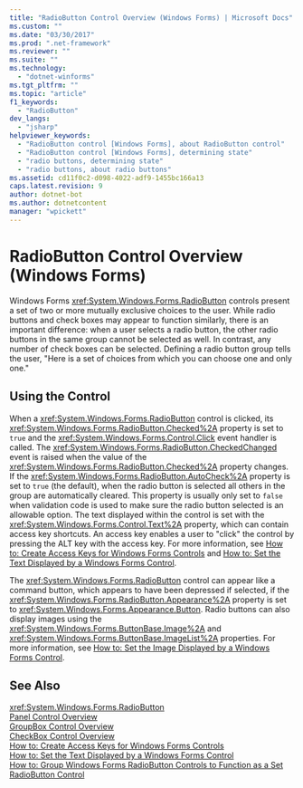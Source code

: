 ```yaml
---
title: "RadioButton Control Overview (Windows Forms) | Microsoft Docs"
ms.custom: ""
ms.date: "03/30/2017"
ms.prod: ".net-framework"
ms.reviewer: ""
ms.suite: ""
ms.technology: 
  - "dotnet-winforms"
ms.tgt_pltfrm: ""
ms.topic: "article"
f1_keywords: 
  - "RadioButton"
dev_langs: 
  - "jsharp"
helpviewer_keywords: 
  - "RadioButton control [Windows Forms], about RadioButton control"
  - "RadioButton control [Windows Forms], determining state"
  - "radio buttons, determining state"
  - "radio buttons, about radio buttons"
ms.assetid: cd11f0c2-d098-4022-adf9-1455bc166a13
caps.latest.revision: 9
author: dotnet-bot
ms.author: dotnetcontent
manager: "wpickett"
---
```

# RadioButton Control Overview (Windows Forms)
Windows Forms <xref:System.Windows.Forms.RadioButton> controls present a set of two or more mutually exclusive choices to the user. While radio buttons and check boxes may appear to function similarly, there is an important difference: when a user selects a radio button, the other radio buttons in the same group cannot be selected as well. In contrast, any number of check boxes can be selected. Defining a radio button group tells the user, "Here is a set of choices from which you can choose one and only one."  
  
## Using the Control  
 When a <xref:System.Windows.Forms.RadioButton> control is clicked, its <xref:System.Windows.Forms.RadioButton.Checked%2A> property is set to `true` and the <xref:System.Windows.Forms.Control.Click> event handler is called. The <xref:System.Windows.Forms.RadioButton.CheckedChanged> event is raised when the value of the <xref:System.Windows.Forms.RadioButton.Checked%2A> property changes. If the <xref:System.Windows.Forms.RadioButton.AutoCheck%2A> property is set to `true` (the default), when the radio button is selected all others in the group are automatically cleared. This property is usually only set to `false` when validation code is used to make sure the radio button selected is an allowable option. The text displayed within the control is set with the <xref:System.Windows.Forms.Control.Text%2A> property, which can contain access key shortcuts. An access key enables a user to "click" the control by pressing the ALT key with the access key. For more information, see [How to: Create Access Keys for Windows Forms Controls](../../../../docs/framework/winforms/controls/how-to-create-access-keys-for-windows-forms-controls.md) and [How to: Set the Text Displayed by a Windows Forms Control](../../../../docs/framework/winforms/controls/how-to-set-the-text-displayed-by-a-windows-forms-control.md).  
  
 The <xref:System.Windows.Forms.RadioButton> control can appear like a command button, which appears to have been depressed if selected, if the <xref:System.Windows.Forms.RadioButton.Appearance%2A> property is set to <xref:System.Windows.Forms.Appearance.Button>. Radio buttons can also display images using the <xref:System.Windows.Forms.ButtonBase.Image%2A> and <xref:System.Windows.Forms.ButtonBase.ImageList%2A> properties. For more information, see [How to: Set the Image Displayed by a Windows Forms Control](../../../../docs/framework/winforms/controls/how-to-set-the-image-displayed-by-a-windows-forms-control.md).  
  
## See Also  
 <xref:System.Windows.Forms.RadioButton>   
 [Panel Control Overview](../../../../docs/framework/winforms/controls/panel-control-overview-windows-forms.md)   
 [GroupBox Control Overview](../../../../docs/framework/winforms/controls/groupbox-control-overview-windows-forms.md)   
 [CheckBox Control Overview](../../../../docs/framework/winforms/controls/checkbox-control-overview-windows-forms.md)   
 [How to: Create Access Keys for Windows Forms Controls](../../../../docs/framework/winforms/controls/how-to-create-access-keys-for-windows-forms-controls.md)   
 [How to: Set the Text Displayed by a Windows Forms Control](../../../../docs/framework/winforms/controls/how-to-set-the-text-displayed-by-a-windows-forms-control.md)   
 [How to: Group Windows Forms RadioButton Controls to Function as a Set](../../../../docs/framework/winforms/controls/how-to-group-windows-forms-radiobutton-controls-to-function-as-a-set.md)   
 [RadioButton Control](../../../../docs/framework/winforms/controls/radiobutton-control-windows-forms.md)